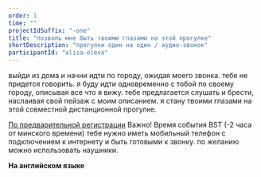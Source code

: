 ```yaml
---
order: 1
time: ""
projectIdSuffix: "-one"
title: "позволь мне быть твоими глазами на этой прогулке"
shortDescription: "прогулки один на один / аудио-звонок"
participantId: "alisa-oleva"
---
```


выйди из дома и начни идти по городу, ожидая моего звонка. тебе не придется говорить. я буду идти одновременно с тобой по своему городу, описывая все что я вижу. тебе предлагается слушать и брести, наслаивая свой пейзаж с моим описанием. я стану твоими глазами на этой совместной дистанционной прогулке.

[По предварительной регистрации](https://wkph2020letmebeyoureyes.eventbrite.co.uk) Важно! Время события BST (-2 часа от минского времени) тебе нужно иметь мобильный телефон с подключением к интернету и быть готовыми к звонку. по желанию можно использовать наушники.

 **На английском языке**
